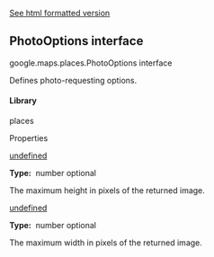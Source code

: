 [See html formatted version](https://huasofoundries.github.io/google-maps-documentation/PhotoOptions.html)

PhotoOptions interface
----------------------

google.maps.places.PhotoOptions interface

Defines photo-requesting options.

#### Library

places

Properties

[undefined](#PhotoOptions.maxHeight)

**Type:**  number optional

The maximum height in pixels of the returned image.

[undefined](#PhotoOptions.maxWidth)

**Type:**  number optional

The maximum width in pixels of the returned image.